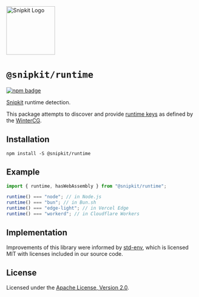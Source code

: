 <a href="https://snipkit.khulnasoft.com" target="_snipkit-home">
  <picture>
    <source media="(prefers-color-scheme: dark)" srcset="https://snipkit.khulnasoft.com/logo/snipkit-dark-lockup-voyage-horizontal.svg">
    <img src="https://snipkit.khulnasoft.com/logo/snipkit-light-lockup-voyage-horizontal.svg" alt="Snipkit Logo" height="128" width="auto">
  </picture>
</a>

# `@snipkit/runtime`

<p>
  <a href="https://www.npmjs.com/package/@snipkit/runtime">
    <picture>
      <source media="(prefers-color-scheme: dark)" srcset="https://img.shields.io/npm/v/%40snipkit%2Fruntime?style=flat-square&label=%E2%9C%A6Aj&labelColor=000000&color=5C5866">
      <img alt="npm badge" src="https://img.shields.io/npm/v/%40snipkit%2Fruntime?style=flat-square&label=%E2%9C%A6Aj&labelColor=ECE6F0&color=ECE6F0">
    </picture>
  </a>
</p>

[Snipkit][snipkit] runtime detection.

This package attempts to discover and provide [runtime keys][runtime-keys] as
defined by the [WinterCG][wintercg].

## Installation

```shell
npm install -S @snipkit/runtime
```

## Example

```ts
import { runtime, hasWebAssembly } from "@snipkit/runtime";

runtime() === "node"; // in Node.js
runtime() === "bun"; // in Bun.sh
runtime() === "edge-light"; // in Vercel Edge
runtime() === "workerd"; // in Cloudflare Workers
```

## Implementation

Improvements of this library were informed by [std-env], which is licensed MIT
with licenses included in our source code.

## License

Licensed under the [Apache License, Version 2.0][apache-license].

[snipkit]: https://snipkit.khulnasoft.com
[runtime-keys]: https://runtime-keys.proposal.wintercg.org/
[wintercg]: https://wintercg.org/
[std-env]: https://github.com/unjs/std-env
[apache-license]: http://www.apache.org/licenses/LICENSE-2.0
